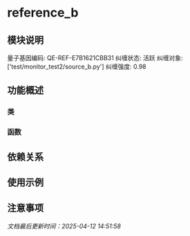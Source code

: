 # reference_b

## 模块说明
量子基因编码: QE-REF-E7B1621CBB31
纠缠状态: 活跃
纠缠对象: ['test/monitor_test2/source_b.py']
纠缠强度: 0.98

## 功能概述

### 类


### 函数


## 依赖关系

## 使用示例

## 注意事项

*文档最后更新时间：2025-04-12 14:51:58*
